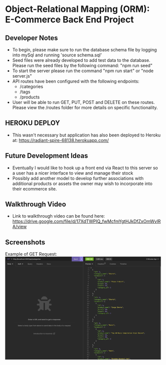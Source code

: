 # Object-Relational Mapping (ORM): E-Commerce Back End Project

## Developer Notes
- To begin, please make sure to run the database schema file by logging into mySql and running 'source schema.sql'
- Seed files were already developed to add test data to the database. Please run the seed files by the following command: "npm run seed"
- To start the server please run the command "npm run start" or "node server.js"
- API routes have been configured with the following endpoints:
    - /categories
    - /tags
    - /products
- User will be able to run GET, PUT, POST and DELETE on these routes. Please view the /routes folder for more details on specific functionality. 

## HEROKU DEPLOY
- This wasn't necessary but application has also been deployed to Heroku at: 
https://radiant-spire-68138.herokuapp.com/

## Future Development Ideas
- Eventually I would like to hook up a front end via React to this server so a user has a nicer interface to view and manage their stock
- Possibly add another model to develop further associations with additional products or assets the owner may wish to incorporate into their ecommerce site.

## Walkthrough Video
- Link to walkthrough video can be found here: 
https://drive.google.com/file/d/17XdTWPIQ_fwMcfmYgtHJkDfZxOmWvlRA/view


## Screenshots
Example of GET Request:
![Sample Get request](./Assets/Sample-GET.jpeg)